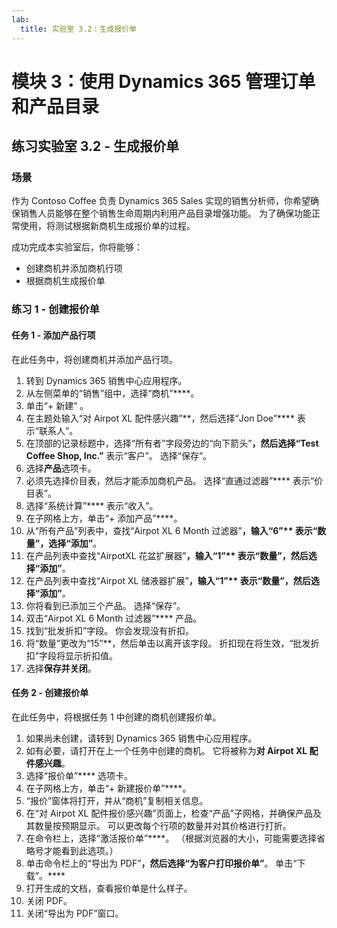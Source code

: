 ```yaml
---
lab:
  title: 实验室 3.2：生成报价单
---
```


# 模块 3：使用 Dynamics 365 管理订单和产品目录

## 练习实验室 3.2 - 生成报价单

### 场景
作为 Contoso Coffee 负责 Dynamics 365 Sales 实现的销售分析师，你希望确保销售人员能够在整个销售生命周期内利用产品目录增强功能。 为了确保功能正常使用，将测试根据新商机生成报价单的过程。

成功完成本实验室后，你将能够：
- 创建商机并添加商机行项
- 根据商机生成报价单

### 练习 1 - 创建报价单

#### 任务 1 - 添加产品行项
在此任务中，将创建商机并添加产品行项。
1. 转到 Dynamics 365 销售中心应用程序。
2. 从左侧菜单的“销售”组中，选择“商机”****。
3. 单击“+ 新建”  。
4. 在主题处输入“对 Airpot XL 配件感兴趣”**，然后选择“Jon Doe”**** 表示“联系人”。
5. 在顶部的记录标题中，选择“所有者”字段旁边的“向下箭头”****，然后选择“Test Coffee Shop, Inc.”**** 表示“客户”。 选择“保存”。
6. 选择**产品**选项卡。
7. 必须先选择价目表，然后才能添加商机产品。 选择“直通过滤器”**** 表示“价目表”。
8. 选择“系统计算”**** 表示“收入”。
9. 在子网格上方，单击“+ 添加产品”****。
10. 从“所有产品”列表中，查找“Airpot XL 6 Month 过滤器”****，输入“6”** 表示“数量”，选择“添加”****。
11. 在产品列表中查找“AirpotXL 花盆扩展器”****，输入“1”** 表示“数量”，然后选择“添加”****。
12. 在产品列表中查找“Airpot XL 储液器扩展”****，输入“1”** 表示“数量”，然后选择“添加”****。
13. 你将看到已添加三个产品。 选择“保存”。
14. 双击“Airpot XL 6 Month 过滤器”**** 产品。
15. 找到“批发折扣”字段。 你会发现没有折扣。
16. 将“数量”更改为“15”**，然后单击以离开该字段。 折扣现在将生效，“批发折扣”字段将显示折扣值。
17. 选择**保存并关闭**。

#### 任务 2 - 创建报价单
在此任务中，将根据任务 1 中创建的商机创建报价单。
1. 如果尚未创建，请转到 Dynamics 365 销售中心应用程序。
2. 如有必要，请打开在上一个任务中创建的商机。 它将被称为**对 Airpot XL 配件感兴趣**。
3. 选择“报价单”**** 选项卡。
4. 在子网格上方，单击“+ 新建报价单”****。
5. “报价”窗体将打开，并从“商机”复制相关信息。
6. 在“对 Airpot XL 配件报价感兴趣”页面上，检查“产品”子网格，并确保产品及其数量按预期显示。 可以更改每个行项的数量并对其价格进行打折。
7. 在命令栏上，选择“激活报价单”****。 （根据浏览器的大小，可能需要选择省略号才能看到此选项。）
8. 单击命令栏上的“导出为 PDF”****，然后选择“为客户打印报价单”****。 单击“下载”。****
9. 打开生成的文档，查看报价单是什么样子。
10. 关闭 PDF。
11. 关闭“导出为 PDF”窗口。

